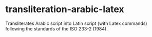 # transliteration-arabic-latex
Transliterates Arabic script into Latin script (with Latex commands) following the standards of the ISO 233-2 (1984).
